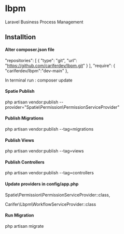 # lbpm
Laravel Business Process Management

## Installtion

#### Alter composer.json file

 "repositories": [
        {
            "type": "git",
            "url": "https://github.com/cariferdev/lbpm.git"
        }
    ],
"require": 
{
    "cariferdev/lbpm":"dev-main"
},

In terminal run : composer update

#### Spatie Publish
php artisan vendor:publish --provider="Spatie\Permission\PermissionServiceProvider"

#### Publish Migrations

php artisan vendor:publish --tag=migrations

#### Publish Views 

php artisan vendor:publish --tag=views

#### Publish Controllers

php artisan vendor:publish --tag=controllers

#### Update providers in config/app.php

Spatie\Permission\PermissionServiceProvider::class,

Carifer\Lbpm\WorkflowServiceProvider::class

#### Run Migration

php artisan migrate